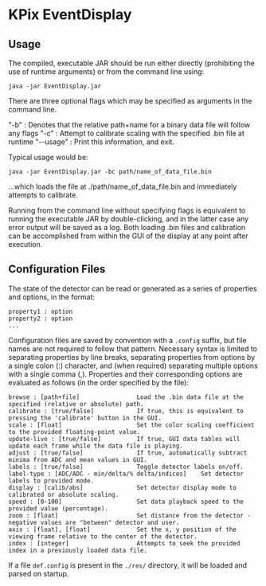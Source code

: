 KPix EventDisplay
=================

Usage
-----

The compiled, executable JAR should be run either directly (prohibiting the use of runtime arguments) or from the command line using:

  `java -jar EventDisplay.jar`
  
There are three optional flags which may be specified as arguments in the command line.

"-b" : Denotes that the relative path+name for a binary data file will follow any flags
"-c" : Attempt to calibrate scaling with the specified .bin file at runtime
"--usage" : Print this information, and exit.

Typical usage would be:
  
  `java -jar EventDisplay.jar -bc path/name_of_data_file.bin`
  
...which loads the file at ./path/name_of_data_file.bin and immediately attempts to calibrate.

Running from the command line without specifying flags is equivalent to running the executable JAR by double-clicking, and in the latter case any error output will be saved as a log.
Both loading .bin files and calibration can be accomplished from within the GUI of the display at any point after execution.

Configuration Files
-------------------

The state of the detector can be read or generated as a series of properties and options, in the format:

    property1 : option
    property2 : option
    ...
    
Configuration files are saved by convention with a `.config` suffix, but file names are not required to follow that pattern.
Necessary syntax is limited to separating properties by line breaks, separating properties from options by a single colon (:) character, and (when required) separating multiple options with a single comma (,).
Properties and their corresponding options are evaluated as follows (in the order specified by the file):

    browse : [path+file]                Load the .bin data file at the specified (relative or absolute) path.
    calibrate : [true/false]            If true, this is equivalent to pressing the 'calibrate' button in the GUI.
    scale : [float]                     Set the color scaling coefficient to the provided floating-point value.
    update-live : [true/false]          If true, GUI data tables will update each frame while the data file is playing.
    adjust : [true/false]               If true, automatically subtract minima from ADC and mean values in GUI.
    labels : [true/false]               Toggle detector labels on/off.
    label-type : [ADC/ADC - min/delta/% delta/indices]    Set detector labels to provided mode.
    display : [calib/abs]               Set detector display mode to calibrated or absolute scaling.
    speed : [0-100]                     Set data playback speed to the provided value (percentage).
    zoom : [float]                      Set distance from the detector - negative values are "between" detector and user.
    axis : [float], [float]             Set the x, y position of the viewing frame relative to the center of the detector.
    index : [integer]                   Attempts to seek the provided index in a previously loaded data file.
    
If a file `def.config` is present in the `./res/` directory, it will be loaded and parsed on startup.